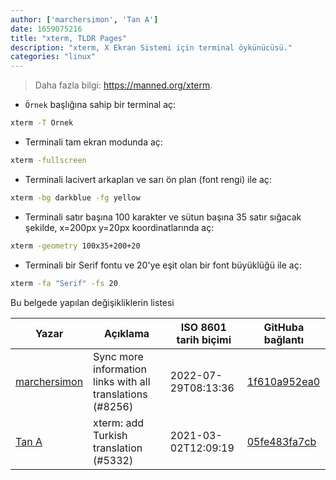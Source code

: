 ```yaml
---
author: ['marchersimon', 'Tan A']
date: 1659075216
title: "xterm, TLDR Pages"
description: "xterm, X Ekran Sistemi için terminal öykünücüsü."
categories: "linux"
---
```

> Daha fazla bilgi: <https://manned.org/xterm>.

- `Örnek` başlığına sahip bir terminal aç:

```bash
xterm -T Örnek
```

- Terminali tam ekran modunda aç:

```bash
xterm -fullscreen
```

- Terminali lacivert arkaplan ve sarı ön plan (font rengi) ile aç:

```bash
xterm -bg darkblue -fg yellow
```

- Terminali satır başına 100 karakter ve sütun başına 35 satır sığacak şekilde, x=200px y=20px koordinatlarında aç:

```bash
xterm -geometry 100x35+200+20
```

- Terminali bir Serif fontu ve 20'ye eşit olan bir font büyüklüğü ile aç:

```bash
xterm -fa "Serif" -fs 20
```
Bu belgede yapılan değişikliklerin listesi


Yazar | Açıklama | ISO 8601 tarih biçimi | GitHuba bağlantı
------|-----|-----|-----
[marchersimon](mailto:50295997+marchersimon@users.noreply.github.com) | Sync more information links with all translations (#8256) | 2022-07-29T08:13:36 | [1f610a952ea0](https://github.com/tldr-pages/tldr/commit/1f610a952ea0d53e0a1bdbd1246ef81f24db2f3f)
[Tan A](mailto:40173707+Yutyo@users.noreply.github.com) | xterm: add Turkish translation (#5332) | 2021-03-02T12:09:19 | [05fe483fa7cb](https://github.com/tldr-pages/tldr/commit/05fe483fa7cb0a0e172626e016c3fc33e102e0f4)

